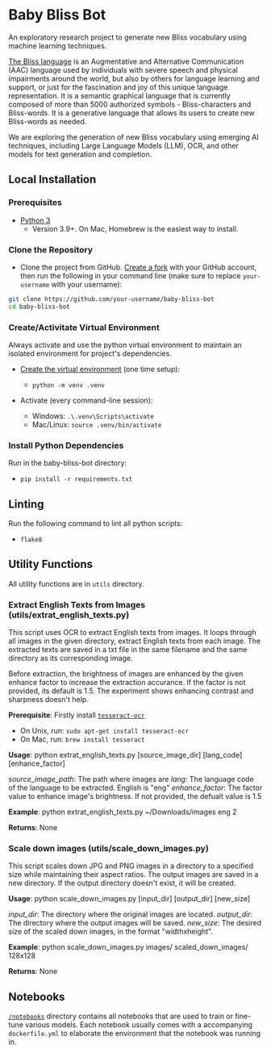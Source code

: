 # Baby Bliss Bot

An exploratory research project to generate new Bliss vocabulary using machine learning techniques.

[The Bliss language](https://www.blissymbolics.org/) is an Augmentative and Alternative Communication (AAC) language
used by individuals with severe speech and physical impairments around the world, but also by others for language
learning and support, or just for the fascination and joy of this unique language representation. It is a semantic
graphical language that is currently composed of more than 5000 authorized symbols - Bliss-characters and Bliss-words.
It is a generative language that allows its users to create new Bliss-words as needed.

We are exploring the generation of new Bliss vocabulary using emerging AI techniques, including Large Language Models
(LLM), OCR, and other models for text generation and completion.

## Local Installation

### Prerequisites

* [Python 3](https://www.python.org/downloads/)
  * Version 3.9+. On Mac, Homebrew is the easiest way to install.

### Clone the Repository

* Clone the project from GitHub. [Create a fork](https://help.github.com/en/github/getting-started-with-github/fork-a-repo)
with your GitHub account, then run the following in your command line (make sure to replace `your-username` with
your username):

```bash
git clone https://github.com/your-username/baby-bliss-bot
cd baby-bliss-bot
```

### Create/Activitate Virtual Environment
Always activate and use the python virtual environment to maintain an isolated environment for project's dependencies.

* [Create the virtual environment](https://docs.python.org/3/library/venv.html)
  (one time setup): 
  - `python -m venv .venv` 

* Activate (every command-line session):
  - Windows: `.\.venv\Scripts\activate`
  - Mac/Linux: `source .venv/bin/activate`

### Install Python Dependencies

Run in the baby-bliss-bot directory:
* `pip install -r requirements.txt`

## Linting

Run the following command to lint all python scripts:

* `flake8`

## Utility Functions

All utility functions are in `utils` directory.

### Extract English Texts from Images (utils/extrat_english_texts.py)

This script uses OCR to extract English texts from images. It loops through all images in the given directory, extract
English texts from each image. The extracted texts are saved in a txt file in the same filename and the same
directory as its corresponding image.

Before extraction, the brightness of images are enhanced by the given enhance factor to increase the extraction
accurance. If the factor is not provided, its default is 1.5. The experiment shows enhancing contrast and sharpness
doesn't help.

**Prerequisite**: Firstly install [`tesseract-ocr`](https://github.com/tesseract-ocr/tesseract)
* On Unix, run: `sudo apt-get install tesseract-ocr`
* On Mac, run: `brew install tesseract` 

**Usage**: python extrat_english_texts.py [source_image_dir] [lang_code] [enhance_factor]

*source_image_path*: The path where images are
*lang*: The language code of the language to be extracted. English is "eng"
*enhance_factor*: The factor value to enhance image's brightness. If not provided, the defualt value is 1.5

**Example**: python extrat_english_texts.py ~/Downloads/images eng 2

**Returns**: None

### Scale down images (utils/scale_down_images.py)

This script scales down JPG and PNG images in a directory to a specified size while maintaining their aspect ratios. 
The output images are saved in a new directory. If the output directory doesn't exist, it will be created.

**Usage**: python scale_down_images.py [input_dir] [output_dir] [new_size]

*input_dir*: The directory where the original images are located.
*output_dir*: The directory where the output images will be saved.
*new_size*: The desired size of the scaled down images, in the format "widthxheight".

**Example**: python scale_down_images.py images/ scaled_down_images/ 128x128

**Returns**: None

## Notebooks

[`/notebooks`](./notebooks/) directory contains all notebooks that are used to train or fine-tune various models.
Each notebook usually comes with a accompanying `dockerfile.yml` to elaborate the environment that the notebook was
running in.
